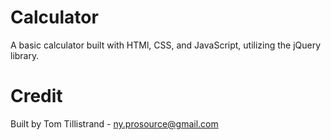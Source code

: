 # Calculator

A basic calculator built with HTMl, CSS, and JavaScript, utilizing the jQuery library.

# Credit

Built by Tom Tillistrand - ny.prosource@gmail.com
